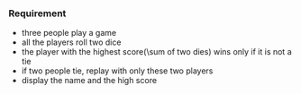 ### Requirement
- three people play a game
- all the players roll two dice
- the player with the highest score(\sum of two dies) wins only if it is not a tie
- if two people tie, replay with only these two players
- display the name and the high score 
